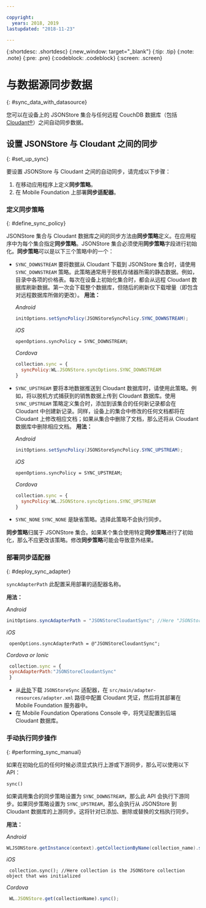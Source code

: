 ```yaml
---

copyright:
  years: 2018, 2019
lastupdated: "2018-11-23"

---
```


{:shortdesc: .shortdesc}
{:new_window: target="_blank"}
{:tip: .tip}
{:note: .note}
{:pre: .pre}
{:codeblock: .codeblock}
{:screen: .screen}

# 与数据源同步数据
{: #sync_data_with_datasource}

您可以在设备上的 JSONStore 集合与任何远程 CouchDB 数据库（包括 [Cloudant®](https://www.ibm.com/in-en/marketplace/database-management)）之间自动同步数据。

## 设置 JSONStore 与 Cloudant 之间的同步
{: #set_up_sync}

要设置 JSONStore 与 Cloudant 之间的自动同步，请完成以下步骤：

1. 在移动应用程序上定义**同步策略**。
2. 在 Mobile Foundation 上部署**同步适配器**。

### 定义同步策略
{: #define_sync_policy}

JSONStore 集合与 Cloudant 数据库之间的同步方法由**同步策略**定义。在应用程序中为每个集合指定**同步策略**。JSONStore 集合必须使用**同步策略**字段进行初始化。**同步策略**可以是以下三个策略中的一个：

* `SYNC_DOWNSTREAM`
  要将数据从 Cloudant 下载到 JSONStore 集合时，请使用 `SYNC_DOWNSTREAM` 策略。此策略通常用于脱机存储器所需的静态数据。例如，目录中各项的价格表。每次在设备上初始化集合时，都会从远程 Cloudant 数据库刷新数据。第一次会下载整个数据库，但随后的刷新仅下载增量（即包含对远程数据库所做的更改）。
  **用法：**

  *Android*
  ```java
  initOptions.setSyncPolicy(JSONStoreSyncPolicy.SYNC_DOWNSTREAM);
  ```

  *iOS*
  ```objc
  openOptions.syncPolicy = SYNC_DOWNSTREAM;
  ```
  
  *Cordova*
  ```javascript
  collection.sync = {
    syncPolicy:WL.JSONStore.syncOptions.SYNC_DOWNSTREAM
  }
  ```

* `SYNC_UPSTREAM`
  要将本地数据推送到 Cloudant 数据库时，请使用此策略。例如，将以脱机方式捕获到的销售数据上传到 Cloudant 数据库。使用 `SYNC_UPSTREAM` 策略定义集合时，添加到该集合的任何新记录都会在 Cloudant 中创建新记录。同样，设备上的集合中修改的任何文档都将在 Cloudant 上修改相应文档；如果从集合中删除了文档，那么还将从 Cloudant 数据库中删除相应文档。
  **用法：**

  *Android*
  ```java
  initOptions.setSyncPolicy(JSONStoreSyncPolicy.SYNC_UPSTREAM);
  ```

  *iOS*
  ```objc
  openOptions.syncPolicy = SYNC_UPSTREAM;
  ```
  
  *Cordova*
  ```javascript
  collection.sync = {
    syncPolicy:WL.JSONStore.syncOptions.SYNC_UPSTREAM
  }
  ```

* `SYNC_NONE`
  `SYNC_NONE` 是缺省策略。选择此策略不会执行同步。

**同步策略**归属于 JSONStore 集合。如果某个集合使用特定**同步策略**进行了初始化，那么不应更改该策略。修改**同步策略**可能会导致意外结果。

### 部署同步适配器
{: #deploy_sync_adapter}

`syncAdapterPath`
此配置采用部署的适配器名称。

**用法：**

*Android*
 ```java
 initOptions.syncAdapterPath = "JSONStoreCloudantSync"; //Here "JSONStoreCloudantSync" is the name of the adapter.
 ```

*iOS*
 ```objc
  openOptions.syncAdapterPath = @"JSONStoreCloudantSync";
 ```
  
*Cordova or Ionic*
 ```javascript
  collection.sync = {
  syncAdapterPath:"JSONStoreCloudantSync"
  }
 ```

* 从[此处](https://github.com/MobileFirst-Platform-Developer-Center/JSONStoreCloudantSync/)下载 `JSONStoreSync` 适配器，在 `src/main/adapter-resources/adapter.xml` 路径中配置 Cloudant 凭证，然后将其部署在 Mobile Foundation 服务器中。
* 在 Mobile Foundation Operations Console 中，将凭证配置到后端 Cloudant 数据库。

### 手动执行同步操作
{: #performing_sync_manual}

如果在初始化后的任何时候必须显式执行上游或下游同步，那么可以使用以下 API：

`sync()`

如果调用集合的同步策略设置为 `SYNC_DOWNSTREAM`，那么此 API 会执行下游同步。如果同步策略设置为 `SYNC_UPSTREAM`，那么会执行从 JSONStore 到 Cloudant 数据库的上游同步。这将针对已添加、删除或替换的文档执行同步。

**用法：**

*Android*
 ```java
 WLJSONStore.getInstance(context).getCollectionByName(collection_name).sync();
 ```

*iOS*
 ```objc
  collection.sync(); //Here collection is the JSONStore collection object that was initialized
 ```
  
*Cordova*
 ```javascript
  WL.JSONStore.get(collectionName).sync();
 ```

